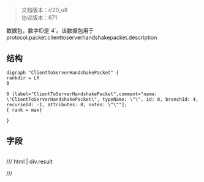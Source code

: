# <!-- md:samp ClientToServerHandshakePacket -->

> 文档版本：r/20_u8<br/>协议版本：671

<!-- md:samp ClientToServerHandshakePacket -->数据包，数字ID是`4`。该数据包用于protocol.packet.clienttoserverhandshakepacket.description

## 结构

```viz
digraph "ClientToServerHandshakePacket" {
rankdir = LR
0

0 [label="ClientToServerHandshakePacket",comment="name: \"ClientToServerHandshakePacket\", typeName: \"\", id: 0, branchId: 4, recurseId: -1, attributes: 0, notes: \"\""];
{ rank = max}

}

```

## 字段

```title='ClientToServerHandshakePacket'

```

/// html | div.result

///


